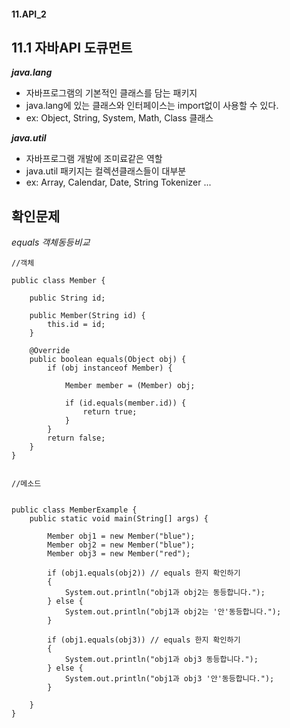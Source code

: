 #### 11.API_2

## 11.1 자바API 도큐먼트

   ***java.lang***
   - 자바프로그램의 기본적인 클래스를 담는 패키지
   - java.lang에 있는 클래스와 인터페이스는 import없이 사용할 수 있다.
   - ex: Object, String, System, Math, Class 클래스

   ***java.util***
   - 자바프로그램 개발에 조미료같은 역할
   - java.util 패키지는 컬렉션클래스들이 대부분
   - ex: Array, Calendar, Date, String Tokenizer ...

## 확인문제

_equals 객체동등비교_

```
//객체

public class Member {

    public String id;

    public Member(String id) {
        this.id = id;
    }

    @Override
    public boolean equals(Object obj) {
        if (obj instanceof Member) {

            Member member = (Member) obj;

            if (id.equals(member.id)) {
                return true;
            }
        }
        return false;
    }
}


//메소드


public class MemberExample {
    public static void main(String[] args) {

        Member obj1 = new Member("blue");
        Member obj2 = new Member("blue");
        Member obj3 = new Member("red");

        if (obj1.equals(obj2)) // equals 한지 확인하기
        {
            System.out.println("obj1과 obj2는 동등합니다.");
        } else {
            System.out.println("obj1과 obj2는 '안'동등합니다.");
        }

        if (obj1.equals(obj3)) // equals 한지 확인하기
        {
            System.out.println("obj1과 obj3 동등합니다.");
        } else {
            System.out.println("obj1과 obj3 '안'동등합니다.");
        }

    }
}


```
